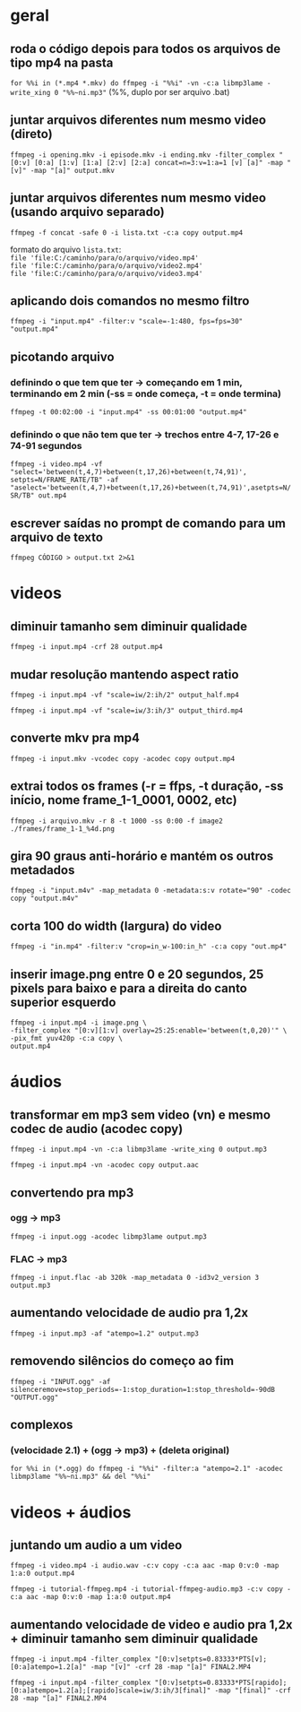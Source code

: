 # geral
## roda o código depois para todos os arquivos de tipo mp4 na pasta
`for %%i in (*.mp4 *.mkv) do ffmpeg -i "%%i" -vn -c:a libmp3lame -write_xing 0 "%%~ni.mp3"` (%%, duplo por ser arquivo .bat)

## juntar arquivos diferentes num mesmo video (direto)
`ffmpeg -i opening.mkv -i episode.mkv -i ending.mkv -filter_complex "[0:v] [0:a] [1:v] [1:a] [2:v] [2:a] concat=n=3:v=1:a=1 [v] [a]" -map "[v]" -map "[a]" output.mkv`

## juntar arquivos diferentes num mesmo video (usando arquivo separado)
`ffmpeg -f concat -safe 0 -i lista.txt -c:a copy output.mp4`

formato do arquivo `lista.txt`:\
`file 'file:C:/caminho/para/o/arquivo/video.mp4'`\
`file 'file:C:/caminho/para/o/arquivo/video2.mp4'`\
`file 'file:C:/caminho/para/o/arquivo/video3.mp4'`

## aplicando dois comandos no mesmo filtro
`ffmpeg -i "input.mp4" -filter:v "scale=-1:480, fps=fps=30" "output.mp4"`

## picotando arquivo
### definindo o que tem que ter -> começando em 1 min, terminando em 2 min (-ss = onde começa, -t = onde termina)
`ffmpeg -t 00:02:00 -i "input.mp4" -ss 00:01:00 "output.mp4"`

### definindo o que não tem que ter -> trechos entre 4-7, 17-26 e 74-91 segundos
`ffmpeg -i video.mp4 -vf "select='between(t,4,7)+between(t,17,26)+between(t,74,91)', setpts=N/FRAME_RATE/TB" -af "aselect='between(t,4,7)+between(t,17,26)+between(t,74,91)',asetpts=N/SR/TB" out.mp4`


## escrever saídas no prompt de comando para um arquivo de texto
`ffmpeg CÓDIGO > output.txt 2>&1`

# videos
## diminuir tamanho sem diminuir qualidade
`ffmpeg -i input.mp4 -crf 28 output.mp4`

## mudar resolução mantendo aspect ratio
`ffmpeg -i input.mp4 -vf "scale=iw/2:ih/2" output_half.mp4`

`ffmpeg -i input.mp4 -vf "scale=iw/3:ih/3" output_third.mp4`

## converte mkv pra mp4
`ffmpeg -i input.mkv -vcodec copy -acodec copy output.mp4`

## extrai todos os frames (-r = ffps, -t duração, -ss início, nome frame_1-1_0001, 0002, etc)
`ffmpeg -i arquivo.mkv -r 8 -t 1000 -ss 0:00 -f image2 ./frames/frame_1-1_%4d.png`

## gira 90 graus anti-horário e mantém os outros metadados
`ffmpeg -i "input.m4v" -map_metadata 0 -metadata:s:v rotate="90" -codec copy "output.m4v"`

## corta 100 do width (largura) do video
`ffmpeg -i "in.mp4" -filter:v "crop=in_w-100:in_h" -c:a copy "out.mp4"`

## inserir image.png entre 0 e 20 segundos, 25 pixels para baixo e para a direita do canto superior esquerdo
`ffmpeg -i input.mp4 -i image.png \` \
`-filter_complex "[0:v][1:v] overlay=25:25:enable='between(t,0,20)'" \` \
`-pix_fmt yuv420p -c:a copy \` \
`output.mp4`

# áudios
## transformar em mp3 sem video (vn) e mesmo codec de audio (acodec copy)
`ffmpeg -i input.mp4 -vn -c:a libmp3lame -write_xing 0 output.mp3`

`ffmpeg -i input.mp4 -vn -acodec copy output.aac`

## convertendo pra mp3
### ogg -> mp3
`ffmpeg -i input.ogg -acodec libmp3lame output.mp3`

### FLAC -> mp3
`ffmpeg -i input.flac -ab 320k -map_metadata 0 -id3v2_version 3 output.mp3`

## aumentando velocidade de audio pra 1,2x
`ffmpeg -i input.mp3 -af "atempo=1.2" output.mp3`

## removendo silêncios do começo ao fim
`ffmpeg -i "INPUT.ogg" -af silenceremove=stop_periods=-1:stop_duration=1:stop_threshold=-90dB "OUTPUT.ogg"`

## complexos
### (velocidade 2.1) + (ogg -> mp3) + (deleta original)
`for %%i in (*.ogg) do ffmpeg -i "%%i" -filter:a "atempo=2.1" -acodec libmp3lame "%%~ni.mp3" && del "%%i"`

# videos + áudios
## juntando um audio a um video
`ffmpeg -i video.mp4 -i audio.wav -c:v copy -c:a aac -map 0:v:0 -map 1:a:0 output.mp4`

`ffmpeg -i tutorial-ffmpeg.mp4 -i tutorial-ffmpeg-audio.mp3 -c:v copy -c:a aac -map 0:v:0 -map 1:a:0 output.mp4`

## aumentando velocidade de video e audio pra 1,2x + diminuir tamanho sem diminuir qualidade
`ffmpeg -i input.mp4 -filter_complex "[0:v]setpts=0.83333*PTS[v];[0:a]atempo=1.2[a]" -map "[v]" -crf 28 -map "[a]" FINAL2.MP4`

`ffmpeg -i input.mp4 -filter_complex "[0:v]setpts=0.83333*PTS[rapido];[0:a]atempo=1.2[a];[rapido]scale=iw/3:ih/3[final]" -map "[final]" -crf 28 -map "[a]" FINAL2.MP4`
